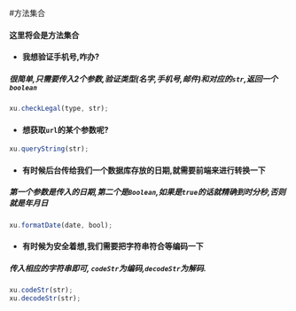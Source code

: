 #方法集合

#### 这里将会是方法集合

* #### 我想验证手机号,咋办?
##### 很简单,只需要传入2个参数,验证类型(名字,手机号,邮件)和对应的`str`,返回一个`boolean`
```js
xu.checkLegal(type, str);
```

* #### 想获取`url`的某个参数呢?
```js
xu.queryString(str);
```

* #### 有时候后台传给我们一个数据库存放的日期,就需要前端来进行转换一下
##### 第一个参数是传入的日期,第二个是`Boolean`,如果是`true`的话就精确到时分秒,否则就是年月日
```js
xu.formatDate(date, bool);
```

* #### 有时候为安全着想,我们需要把字符串符合等编码一下
##### 传入相应的字符串即可, `codeStr`为编码,`decodeStr`为解码.
```js
xu.codeStr(str);
xu.decodeStr(str);
```